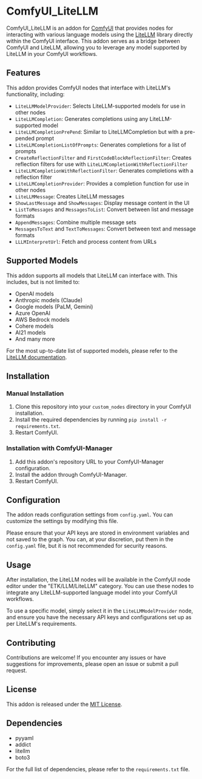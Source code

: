 # ComfyUI_LiteLLM

ComfyUI_LiteLLM is an addon for [ComfyUI](https://github.com/comfyanonymous/ComfyUI) that provides nodes for interacting with various language models using the [LiteLLM](https://github.com/BerriAI/litellm) library directly within the ComfyUI interface. This addon serves as a bridge between ComfyUI and LiteLLM, allowing you to leverage any model supported by LiteLLM in your ComfyUI workflows.

## Features

This addon provides ComfyUI nodes that interface with LiteLLM's functionality, including:

- `LiteLLMModelProvider`: Selects LiteLLM-supported models for use in other nodes
- `LiteLLMCompletion`: Generates completions using any LiteLLM-supported model
- `LiteLLMCompletionPrePend`: Similar to LiteLLMCompletion but with a pre-pended prompt
- `LiteLLMCompletionListOfPrompts`: Generates completions for a list of prompts
- `CreateReflectionFilter` and `FirstCodeBlockReflectionFilter`: Creates reflection filters for use with `LiteLLMCompletionWithReflectionFilter`
- `LiteLLMCompletionWithReflectionFilter`: Generates completions with a reflection filter
- `LiteLLMCompletionProvider`: Provides a completion function for use in other nodes
- `LiteLLMMessage`: Creates LiteLLM messages
- `ShowLastMessage` and `ShowMessages`: Display message content in the UI
- `ListToMessages` and `MessagesToList`: Convert between list and message formats
- `AppendMessages`: Combine multiple message sets
- `MessagesToText` and `TextToMessages`: Convert between text and message formats
- `LLLMInterpretUrl`: Fetch and process content from URLs

## Supported Models

This addon supports all models that LiteLLM can interface with. This includes, but is not limited to:

- OpenAI models
- Anthropic models (Claude)
- Google models (PaLM, Gemini)
- Azure OpenAI
- AWS Bedrock models
- Cohere models
- AI21 models
- And many more

For the most up-to-date list of supported models, please refer to the [LiteLLM documentation](https://docs.litellm.ai/docs/).

## Installation

### Manual Installation

1. Clone this repository into your `custom_nodes` directory in your ComfyUI installation.
2. Install the required dependencies by running `pip install -r requirements.txt`.
3. Restart ComfyUI.

### Installation with ComfyUI-Manager

1. Add this addon's repository URL to your ComfyUI-Manager configuration.
2. Install the addon through ComfyUI-Manager.
3. Restart ComfyUI.

## Configuration

The addon reads configuration settings from `config.yaml`. You can customize the settings by modifying this file.

Please ensure that your API keys are stored in environment variables and not saved to the graph. You can, at your discretion, put them in the `config.yaml` file, but it is not recommended for security reasons.

## Usage

After installation, the LiteLLM nodes will be available in the ComfyUI node editor under the "ETK/LLM/LiteLLM" category. You can use these nodes to integrate any LiteLLM-supported language model into your ComfyUI workflows.

To use a specific model, simply select it in the `LiteLLMModelProvider` node, and ensure you have the necessary API keys and configurations set up as per LiteLLM's requirements.

## Contributing

Contributions are welcome! If you encounter any issues or have suggestions for improvements, please open an issue or submit a pull request.

## License

This addon is released under the [MIT License](LICENSE).

## Dependencies

- pyyaml
- addict
- litellm
- boto3

For the full list of dependencies, please refer to the `requirements.txt` file.
